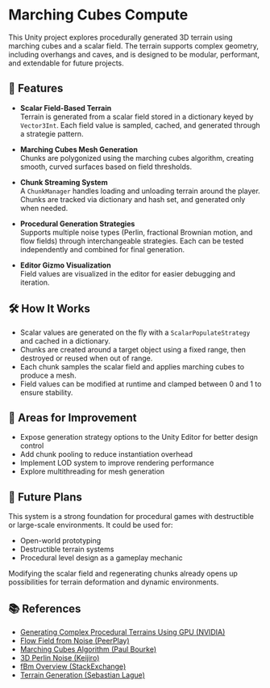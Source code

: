 # Marching Cubes Compute

This Unity project explores procedurally generated 3D terrain using marching cubes and a scalar field. The terrain supports complex geometry, including overhangs and caves, and is designed to be modular, performant, and extendable for future projects.

## 🧱 Features

- **Scalar Field-Based Terrain**  
  Terrain is generated from a scalar field stored in a dictionary keyed by `Vector3Int`. Each field value is sampled, cached, and generated through a strategie pattern.

- **Marching Cubes Mesh Generation**  
  Chunks are polygonized using the marching cubes algorithm, creating smooth, curved surfaces based on field thresholds.

- **Chunk Streaming System**  
  A `ChunkManager` handles loading and unloading terrain around the player. Chunks are tracked via dictionary and hash set, and generated only when needed.

- **Procedural Generation Strategies**  
  Supports multiple noise types (Perlin, fractional Brownian motion, and flow fields) through interchangeable strategies. Each can be tested independently and combined for final generation.

- **Editor Gizmo Visualization**  
  Field values are visualized in the editor for easier debugging and iteration.

## 🛠️ How It Works

- Scalar values are generated on the fly with a `ScalarPopulateStrategy` and cached in a dictionary.  
- Chunks are created around a target object using a fixed range, then destroyed or reused when out of range.  
- Each chunk samples the scalar field and applies marching cubes to produce a mesh.  
- Field values can be modified at runtime and clamped between 0 and 1 to ensure stability.  

## 🔧 Areas for Improvement

- Expose generation strategy options to the Unity Editor for better design control  
- Add chunk pooling to reduce instantiation overhead  
- Implement LOD system to improve rendering performance  
- Explore multithreading for mesh generation

## 🚀 Future Plans

This system is a strong foundation for procedural games with destructible or large-scale environments. It could be used for:

- Open-world prototyping
- Destructible terrain systems
- Procedural level design as a gameplay mechanic

Modifying the scalar field and regenerating chunks already opens up possibilities for terrain deformation and dynamic environments.

## 📚 References

- [Generating Complex Procedural Terrains Using GPU (NVIDIA)](https://developer.nvidia.com/gpugems/gpugems3/part-i-geometry/chapter-1-generating-complex-procedural-terrains-using-gpu)  
- [Flow Field from Noise (PeerPlay)](https://www.youtube.com/watch?v=gPNdnIMbe8o&ab_channel=PeerPlay)  
- [Marching Cubes Algorithm (Paul Bourke)](https://paulbourke.net/geometry/polygonise/)  
- [3D Perlin Noise (Keijiro)](https://github.com/keijiro/PerlinNoise)  
- [fBm Overview (StackExchange)](https://gamedev.stackexchange.com/questions/197861/how-to-handle-octave-frequency-in-the-perlin-noise-algorithm)  
- [Terrain Generation (Sebastian Lague)](https://www.youtube.com/watch?v=kM6yRUOnrI8&ab_channel=SebastianLague)
